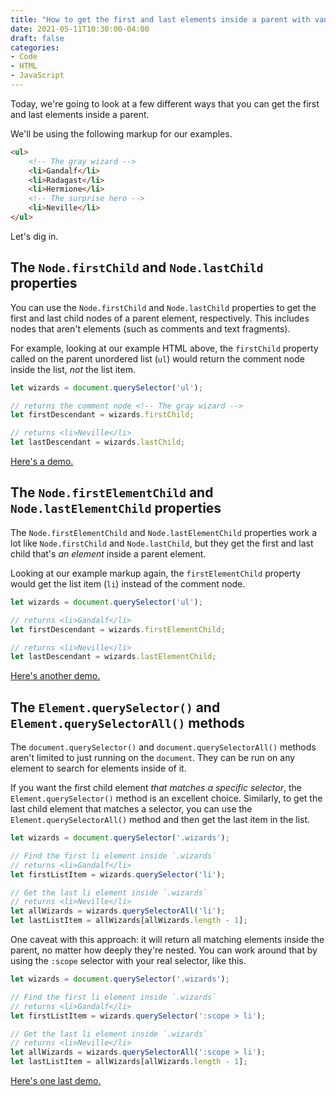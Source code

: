 ```yaml
---
title: "How to get the first and last elements inside a parent with vanilla JS"
date: 2021-05-11T10:30:00-04:00
draft: false
categories:
- Code
- HTML
- JavaScript
---
```


Today, we're going to look at a few different ways that you can get the first and last elements inside a parent.

We'll be using the following markup for our examples.

```html
<ul>
	<!-- The gray wizard -->
	<li>Gandalf</li>
	<li>Radagast</li>
	<li>Hermione</li>
	<!-- The surprise hero -->
	<li>Neville</li>
</ul>
```

Let's dig in.

## The `Node.firstChild` and `Node.lastChild` properties

You can use the `Node.firstChild` and `Node.lastChild` properties to get the first and last child nodes of a parent element, respectively. This includes nodes that aren't elements (such as comments and text fragments).

For example, looking at our example HTML above, the `firstChild` property called on the parent unordered list (`ul`) would return the comment node inside the list, _not_ the list item.

```javascript
let wizards = document.querySelector('ul');

// returns the comment node <!-- The gray wizard -->
let firstDescendant = wizards.firstChild;

// returns <li>Neville</li>
let lastDescendant = wizards.lastChild;
```

[Here's a demo.](https://codepen.io/cferdinandi/pen/xxqwzBR)

## The `Node.firstElementChild` and `Node.lastElementChild` properties

The `Node.firstElementChild` and `Node.lastElementChild` properties work a lot like `Node.firstChild` and `Node.lastChild`, but they get the first and last child that's _an element_ inside a parent element.

Looking at our example markup again, the `firstElementChild` property would get the list item (`li`) instead of the comment node.

```javascript
let wizards = document.querySelector('ul');

// returns <li>Gandalf</li>
let firstDescendant = wizards.firstElementChild;

// returns <li>Neville</li>
let lastDescendant = wizards.lastElementChild;
```

[Here's another demo.](https://codepen.io/cferdinandi/pen/BaWoVbq)

## The `Element.querySelector()` and `Element.querySelectorAll()` methods

The `document.querySelector()` and `document.querySelectorAll()` methods aren't limited to just running on the `document`. They can be run on any element to search for elements inside of it.

If you want the first child element _that matches a specific selector_, the `Element.querySelector()` method is an excellent choice. Similarly, to get the last child element that matches a selector, you can use the `Element.querySelectorAll()` method and then get the last item in the list.

```javascript
let wizards = document.querySelector('.wizards');

// Find the first li element inside `.wizards`
// returns <li>Gandalf</li>
let firstListItem = wizards.querySelector('li');

// Get the last li element inside `.wizards`
// returns <li>Neville</li>
let allWizards = wizards.querySelectorAll('li');
let lastListItem = allWizards[allWizards.length - 1];
```

One caveat with this approach: it will return all matching elements inside the parent, no matter how deeply they're nested. You can work around that by using the `:scope` selector with your real selector, like this.

```javascript
let wizards = document.querySelector('.wizards');

// Find the first li element inside `.wizards`
// returns <li>Gandalf</li>
let firstListItem = wizards.querySelector(':scope > li');

// Get the last li element inside `.wizards`
// returns <li>Neville</li>
let allWizards = wizards.querySelectorAll(':scope > li');
let lastListItem = allWizards[allWizards.length - 1];
```

[Here's one last demo.](https://codepen.io/cferdinandi/pen/LYWprvL)